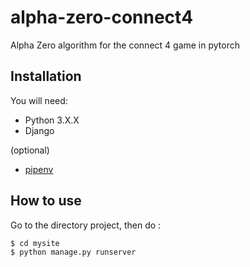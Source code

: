 # alpha-zero-connect4
Alpha Zero algorithm for the connect 4 game in pytorch

## Installation
You will need:
- Python 3.X.X
- Django

(optional)
- [pipenv](https://pipenv.pypa.io/en/latest/)

## How to use
Go to the directory project, then do :

``` 
$ cd mysite
$ python manage.py runserver
```

